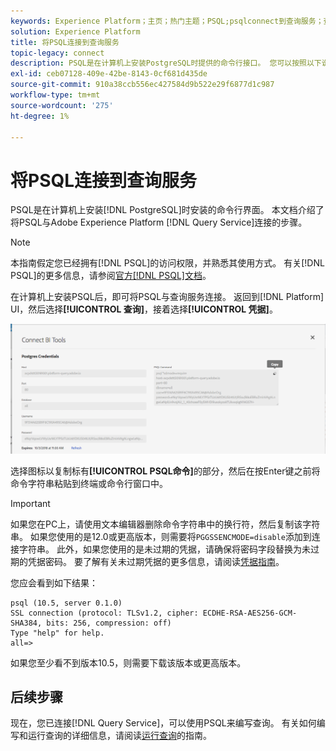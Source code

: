 ```yaml
---
keywords: Experience Platform；主页；热门主题；PSQL;psqlconnect到查询服务；查询服务；查询服务；
solution: Experience Platform
title: 将PSQL连接到查询服务
topic-legacy: connect
description: PSQL是在计算机上安装PostgreSQL时提供的命令行接口。 您可以按照以下说明进行安装。
exl-id: ceb07128-409e-42be-8143-0cf681d435de
source-git-commit: 910a38ccb556ec427584d9b522e29f6877d1c987
workflow-type: tm+mt
source-wordcount: '275'
ht-degree: 1%

---
```


# 将PSQL连接到查询服务

PSQL是在计算机上安装[!DNL PostgreSQL]时安装的命令行界面。 本文档介绍了将PSQL与Adobe Experience Platform [!DNL Query Service]连接的步骤。

>[!NOTE]
>
> 本指南假定您已经拥有[!DNL PSQL]的访问权限，并熟悉其使用方式。 有关[!DNL PSQL]的更多信息，请参阅[官方[!DNL PSQL]文档](https://www.postgresql.org/docs/current/app-psql.html)。

在计算机上安装PSQL后，即可将PSQL与查询服务连接。 返回到[!DNL Platform] UI，然后选择&#x200B;**[!UICONTROL 查询]**，接着选择&#x200B;**[!UICONTROL 凭据]**。

![图像](../images/clients/psql/connect-bi.png)

选择图标以复制标有&#x200B;**[!UICONTROL PSQL命令]**&#x200B;的部分，然后在按Enter键之前将命令字符串粘贴到终端或命令行窗口中。

>[!IMPORTANT]
>
>如果您在PC上，请使用文本编辑器删除命令字符串中的换行符，然后复制该字符串。 如果您使用的是12.0或更高版本，则需要将`PGGSSENCMODE=disable`添加到连接字符串。 此外，如果您使用的是未过期的凭据，请确保将密码字段替换为未过期的凭据密码。 要了解有关未过期凭据的更多信息，请阅读[凭据指南](../ui/credentials.md)。

您应会看到如下结果：

```shell
psql (10.5, server 0.1.0)
SSL connection (protocol: TLSv1.2, cipher: ECDHE-RSA-AES256-GCM-SHA384, bits: 256, compression: off)
Type "help" for help.
all=>
```

如果您至少看不到版本10.5，则需要下载该版本或更高版本。

## 后续步骤

现在，您已连接[!DNL Query Service]，可以使用PSQL来编写查询。 有关如何编写和运行查询的详细信息，请阅读[运行查询](../best-practices/writing-queries.md)的指南。
